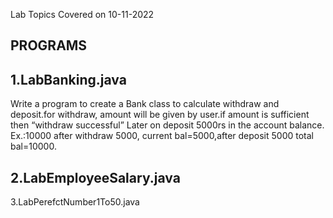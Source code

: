 Lab Topics Covered on 10-11-2022

PROGRAMS
-------------
1.LabBanking.java
-----------------
Write a program to create a Bank class to calculate withdraw and deposit.for withdraw, amount will be given by user.if amount is sufficient then “withdraw successful” Later on deposit 5000rs in the account balance. Ex.:10000 after withdraw 5000, current bal=5000,after deposit 5000 total bal=10000.

2.LabEmployeeSalary.java
------------------------

3.LabPerefctNumber1To50.java
